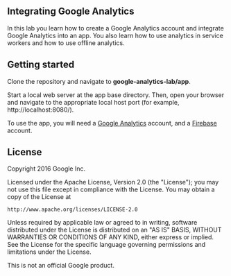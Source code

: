 ## Integrating Google Analytics

In this lab you learn how to create a Google Analytics account and integrate Google Analytics into an app. You also learn how to use analytics in service workers and how to use offline analytics.

## Getting started

Clone the repository and navigate to **google-analytics-lab/app**.

Start a local web server at the app base directory. Then, open your browser and
navigate to the appropriate local host port (for example, http://localhost:8080/).

To use the app, you will need a [Google Analytics](https://analytics.google.com/) account, and a [Firebase](https://console.firebase.google.com/) account.

## License

Copyright 2016 Google Inc.

Licensed under the Apache License, Version 2.0 (the "License");
you may not use this file except in compliance with the License.
You may obtain a copy of the License at

    http://www.apache.org/licenses/LICENSE-2.0

Unless required by applicable law or agreed to in writing, software
distributed under the License is distributed on an "AS IS" BASIS,
WITHOUT WARRANTIES OR CONDITIONS OF ANY KIND, either express or implied.
See the License for the specific language governing permissions and
limitations under the License.

This is not an official Google product.
